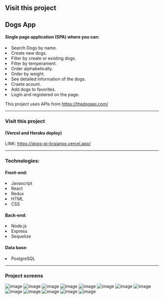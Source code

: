 
## Visit this project

## Dogs App

#### Single page application (SPA) where you can:
 <li>Search Dogs by name.</li>
 <li>Create new dogs.</li>
 <li>Filter by create or existing dogs.</li>
 <li>Filter by temperament.</li>
 <li>Order alphabetically.</li>
 <li>Order by weight.</li>
 <li>See detailed information of the dogs.</li>
 <li>Craete acount.</li>
 <li>Add dogs to favorites.</li>
 <li>LogIn and registered on the page.</li>
 
This project uses APIs from https://thedogapi.com/

---

### Visit this project
#### (Vercel and Heroku deploy)
LINK: https://dogs-pi-braianpx.vercel.app/

---

### Technologies:
#### Front-end:
<li>Javascript</li>
<li>React</li>
<li>Redux</li>
<li>HTML</li>
<li>CSS</li>

#### Back-end:
<li>Node.js</li>
<li>Express</li>
<li>Sequelize</li>

#### Data base:
<li>PostgreSQL</li>

---

### Project screens
![image](/client/src/img/readme/intro.png)
![image](/client/src/img/readme/home.png)
![image](/client/src/img/readme/filtro.png)
![image](/client/src/img/readme/searchnav.png)
![image](/client/src/img/readme/pagination.png)
![image](/client/src/img/readme/detail-breed.png)
![image](/client/src/img/readme/create%20new%20dog.png)
![image](/client/src/img/readme/new%20dog.png)
![image](/client/src/img/readme/create%20user.png)
![image](/client/src/img/readme/login%20user.png)
![image](/client/src/img/readme/delete%20account.png)
![image](/client/src/img/readme/home%20and%20favorites.png)
![image](/client/src/img/readme/favorites.png)